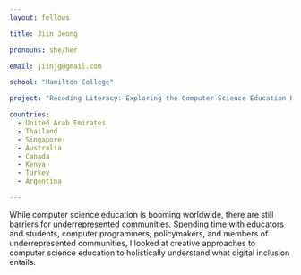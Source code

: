 ```yaml
---
layout: fellows

title: Jiin Jeong

pronouns: she/her

email: jiinjg@gmail.com

school: "Hamilton College"

project: "Recoding Literacy: Exploring the Computer Science Education Boom"

countries:
  - United Arab Emirates
  - Thailand
  - Singapore
  - Australia
  - Canada
  - Kenya
  - Turkey
  - Argentina

---
```


While computer science education is booming worldwide, there are still barriers for underrepresented communities. Spending time with educators and students, computer programmers, policymakers, and members of underrepresented communities, I looked at creative approaches to computer science education to holistically understand what digital inclusion entails.